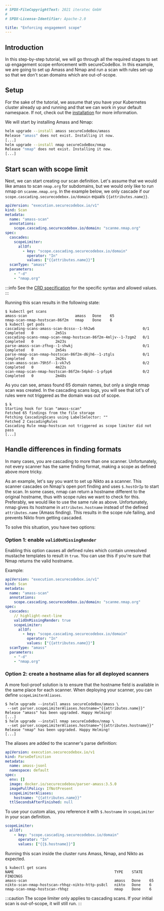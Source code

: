 ```yaml
---
# SPDX-FileCopyrightText: 2021 iteratec GmbH
#
# SPDX-License-Identifier: Apache-2.0

title: "Enforcing engagement scope"
---
```


## Introduction

In this step-by-step tutorial, we will go through all the required stages to set up engagement scope enforcement with secureCodeBox.
In this example, we are going to set up Amass and Nmap and run a scan with rules set-up so that we don't scan domains which are out-of-scope.

## Setup

For the sake of the tutorial, we assume that you have your Kubernetes cluster already up and running and that we can work in your default namespace.
If not, check out the [installation](/docs/getting-started/installation/) for more information.

We will start by installing Amass and Nmap:
```bash
helm upgrade --install amass secureCodeBox/amass
Release "amass" does not exist. Installing it now.
[...]
helm upgrade --install nmap secureCodeBox/nmap
Release "nmap" does not exist. Installing it now.
[...]
```

## Start scan with scope limit

Next, we can start creating our scan definition.
Let's assume that we would like amass to scan `nmap.org` for subdomains, but we would only like to run nmap on `scanme.nmap.org`.
In the example below, we only cascade if our `scope.cascading.securecodebox.io/domain` equals `{{attributes.name}}`.

```yaml
apiVersion: "execution.securecodebox.io/v1"
kind: Scan
metadata:
  name: "amass-scan"
  annotations:
    scope.cascading.securecodebox.io/domain: "scanme.nmap.org"
spec:
  cascades:
    scopeLimiter:
      allOf:
        - key: "scope.cascading.securecodebox.io/domain"
          operator: "In"
          values: ["{{attributes.name}}"]
  scanType: "amass"
  parameters:
    - "-d"
    - "nmap.org"
```

:::info
See the [CRD specification](/docs/api/crds/scan#scopelimiter-optional) for the specific syntax and allowed values.
:::

Running this scan results in the following state:

```shell
$ kubectl get scans
amass-scan                      amass   Done    65
nmap-scan-nmap-hostscan-86f2m   nmap    Done    6
$ kubectl get pods
cascading-scans-amass-scan-8cssx--1-hh2w6                      0/1     Completed   0          2m51s
cascading-scans-nmap-scan-nmap-hostscan-86f2m-4mljv--1-7zgm2   0/1     Completed   0          2m23s
parse-amass-scan-zfhxg--1-shwkj                                0/1     Completed   0          2m54s
parse-nmap-scan-nmap-hostscan-86f2m-d6jh6--1-ztgls             0/1     Completed   0          2m26s
scan-amass-scan-79h5f--1-vk7v5                                 0/2     Completed   0          4m22s
scan-nmap-scan-nmap-hostscan-86f2m-54pkd--1-pfpp6              0/2     Completed   0          2m48s
```

As you can see, amass found 65 domain names, but only a single nmap scan was created.
In the cascading scans logs, you will see that lot's of rules were not triggered as the domain was out of scope.

```shell
$ k
Starting hook for Scan "amass-scan"
Fetched 65 findings from the file storage
Fetching CascadingScans using LabelSelector: ""
Fetched 2 CascadingRules
Cascading Rule nmap-hostscan not triggered as scope limiter did not pass
[...]
```

## Handle differences in finding formats

In many cases, you are cascading to more than one scanner.
Unfortunately, not every scanner has the same finding format, making a scope as defined above more tricky.

As an example, let's say you want to set up Nikto as a scanner.
This scanner cascades on Nmap's open port finding and uses `$.hostOrIp` to start the scan.
In some cases, nmap can return a hostname different to the original hostname, thus with scope rules we want to check for this.
Preferably, we would like to use the same rule as above.
Unfortunately, nmap gives its hostname in `attributes.hostname` instead of the defined `attributes.name` (Amass finding).
This results in the scope rule failing, and prevents Nikto from getting cascaded.

To solve this situation, you have two options:

### Option 1: enable `validOnMissingRender`

Enabling this option causes all defined rules which contain unresolved mustache templates to result in `true`. You can use this if you're sure that Nmap returns the valid hostname.

Example:

```yaml
apiVersion: "execution.securecodebox.io/v1"
kind: Scan
metadata:
  name: "amass-scan"
  annotations:
    scope.cascading.securecodebox.io/domain: "scanme.nmap.org"
spec:
  cascades:
    // highlight-next-line
    validOnMissingRender: true
    scopeLimiter:
      allOf:
        - key: "scope.cascading.securecodebox.io/domain"
          operator: "In"
          values: ["{{attributes.name}}"]
  scanType: "amass"
  parameters:
    - "-d"
    - "nmap.org"
```

### Option 2: create a hostname alias for all deployed scanners

A more fool-proof solution is to ensure that the hostname field is available in the same place for each scanner.
When deploying your scanner, you can define `scopeLimiterAliases`.

```shell
$ helm upgrade --install amass secureCodeBox/amass \
 --set parser.scopeLimiterAliases.hostname="{{attributes.name}}"
Release "amass" has been upgraded. Happy Helming!
[...]
$ helm upgrade --install nmap secureCodeBox/nmap \
 --set parser.scopeLimiterAliases.hostname="{{attributes.hostname}}"
Release "nmap" has been upgraded. Happy Helming!
[...]
```

The aliases are added to the scanner's parse definition:

```yaml
apiVersion: execution.securecodebox.io/v1
kind: ParseDefinition
metadata:
  name: amass-jsonl
  namespace: default
spec:
  env: []
  image: docker.io/securecodebox/parser-amass:3.5.0
  imagePullPolicy: IfNotPresent
  scopeLimiterAliases:
    hostname: "{{attributes.name}}"
  ttlSecondsAfterFinished: null
```

To use your custom alias, you reference it with `$.hostname` in `scopeLimiter` in your scan definition.

```yaml
scopeLimiter:
  allOf:
    - key: "scope.cascading.securecodebox.io/domain"
      operator: "In"
      values: ["{{$.hostname}}"]
```

Running this scan inside the cluster runs Amass, Nmap, and Nikto as expected.

```shell
$ kubectl get scans
NAME                                              TYPE    STATE   FINDINGS
amass-scan                                        amass   Done    65
nikto-scan-nmap-hostscan-rhhqz-nikto-http-ps8cl   nikto   Done    6
nmap-scan-nmap-hostscan-rhhqz                     nmap    Done    6
```

:::caution
The scope limiter only applies to cascading scans.
If your initial scan is out-of-scope, it will still run.
:::
